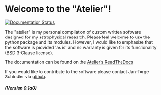 Welcome to the "Atelier"!
=========================

[![Documentation Status](https://readthedocs.org/projects/jtschindler-atelier/badge/?version=latest)](https://jtschindler-atelier.readthedocs.io/en/latest/?badge=latest)

The "atelier" is my personal compilation of custom written software designed for my astrophysical research. Please feel welcome to use the python package and its modules. However, I would like to emphasize that the software is provided 'as is' and no warranty is given for its functionality (BSD 3-Clause license).

The documentation can be found on the [Atelier's ReadTheDocs]

If you would like to contribute to the software please contact Jan-Torge Schindler via [github](https://github.com/jtschindler/sculptor).


##### (Version 0.1a0)


[Atelier's ReadTheDocs]: https://jtschindler-atelier.readthedocs.io/en/latest/


